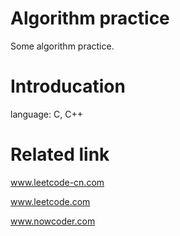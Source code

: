 # Algorithm practice
Some algorithm practice.

# Introducation
language: C, C++

# Related link
www.leetcode-cn.com

www.leetcode.com

www.nowcoder.com
